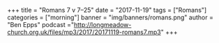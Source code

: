 +++
title = "Romans 7 v 7–25"
date = "2017-11-19"
tags = ["Romans"]
categories = ["morning"]
banner = "img/banners/romans.png"
author = "Ben Epps"
podcast ="http://longmeadow-church.org.uk/files/mp3/2017/20171119-romans7.mp3"
+++
